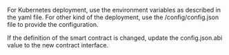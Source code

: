 For Kubernetes deployment, use the environment variables as described in the yaml file. For other kind of the deployment, use the /config/config.json file to provide the configuration.

If the definition of the smart contract is changed, update the config.json.abi value to the new contract interface.